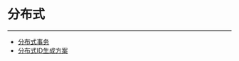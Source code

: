 # 分布式

---

* [分布式事务](docs/distribution/distributed_transaction.md)
* [分布式ID生成方案](docs/distribution/distributed_id_generation_scheme.md)